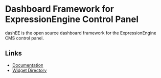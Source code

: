 # Dashboard Framework for ExpressionEngine Control Panel

dashEE is the open source dashboard framework for the ExpressionEngine CMS control panel.

## Links

* [Documentation](http://chrismonnat.com/code/dashee)
* [Widget Directory](http://mrtopher.wufoo.com/reports/z5p8w8/)